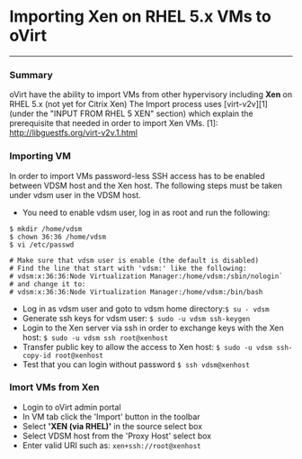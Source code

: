 # Importing Xen on RHEL 5.x VMs to oVirt
-----------------------------------------------------------
### Summary
oVirt have the ability to import VMs from other hypervisory including **Xen** on RHEL 5.x (not yet for Citrix Xen)
The Import process uses [virt-v2v][1] (under the "INPUT FROM RHEL 5 XEN" section) which explain the prerequisite that needed in order to import  Xen VMs.
[1]: http://libguestfs.org/virt-v2v.1.html

### Importing VM
In order to import VMs  password-less SSH access has to be enabled between VDSM host and the Xen host.
The following steps must be taken under vdsm user in the VDSM host.
- You need to enable vdsm user, log in as root and run the following:
 ```
$ mkdir /home/vdsm
$ chown 36:36 /home/vdsm 
$ vi /etc/passwd

# Make sure that vdsm user is enable (the default is disabled)
# Find the line that start with 'vdsm:' like the following:
# vdsm:x:36:36:Node Virtualization Manager:/home/vdsm:/sbin/nologin`
# and change it to:
# vdsm:x:36:36:Node Virtualization Manager:/home/vdsm:/bin/bash
 ```
- Log in as vdsm user and goto to vdsm home directory:```$ su - vdsm```
- Generate ssh keys for vdsm user:
 ```$ sudo -u vdsm ssh-keygen```
- Login to the Xen server via ssh in order to exchange keys with the Xen host:
 ```$ sudo -u vdsm ssh root@xenhost```
- Transfer public key to allow the access to Xen host:
 ```$ sudo -u vdsm ssh-copy-id root@xenhost```
- Test that you can login without password
 ```$ ssh vdsm@xenhost```

### Imort VMs from Xen
- Login to oVirt admin portal
- In VM tab click the 'Import' button in the toolbar
- Select **'XEN (via RHEL)'** in the source select box
- Select VDSM host from the 'Proxy Host' select box
- Enter valid URI such as: ```xen+ssh://root@xenhost```
